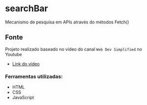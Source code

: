 # searchBar

Mecanismo de pesquisa em APIs através do métodos Fetch()

## Fonte
Projeto realizado baseado no vídeo do canal `Web Dev Simplified` no Youtube
- [Link do vídeo](https://youtu.be/TlP5WIxVirU)


### Ferramentas utilizadas:
- HTML
- CSS
- JavaScript

##
